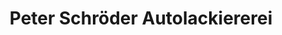 ---
title: "Peter Schröder Autolackiererei"
url: /schwerin/peter-schroeder-autolackiererei/
shop: Autowerkstatt
---